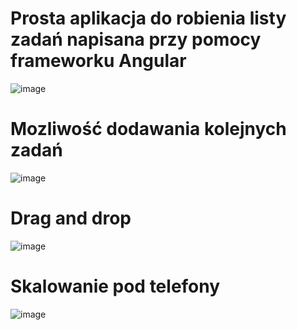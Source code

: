 # Prosta aplikacja do robienia listy zadań napisana przy pomocy frameworku Angular
![image](https://github.com/bartosz12-12/To-do-list-angular/assets/73654110/dc7ac228-ddcb-4eb3-acf8-dbc0824cee78)

# Mozliwość dodawania kolejnych zadań
![image](https://github.com/bartosz12-12/To-do-list-angular/assets/73654110/596344f6-5398-4194-93b1-38a58e9da370)

# Drag and drop
![image](https://github.com/bartosz12-12/To-do-list-angular/assets/73654110/537c029a-ee75-4936-ab84-39bd85c6d23d)

# Skalowanie pod telefony
![image](https://github.com/bartosz12-12/To-do-list-angular/assets/73654110/0626a16b-46a6-489e-a5f0-37cf67bedce2)
